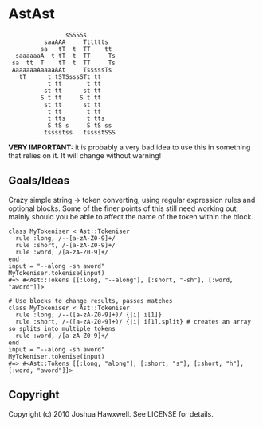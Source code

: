 # AstAst


                    sSSSSs
              saaAAA     Tttttts
             sa   tT  t  TT    tt
      saaaaaaA  t tT  t  TT     Ts
     sa  tt  T    tT  t  TT     Ts   
     AaaaaaaAaaaaAAt     TsssssTs
       tT      t tSTSsssSTt tt
               t tt       t tt
              st tt      st tt  
             S t tt     S t tt  
              st tt      st tt  
               t tt       t tt
               t tts      t tts
               S tS s     S tS ss
              tsssstss   tsssstSSS




__VERY IMPORTANT:__ it is probably a very bad idea to use this in something that relies on it. It will change without warning!

## Goals/Ideas

Crazy simple string -> token converting, using regular expression rules and optional blocks. Some of the finer points of this still need working out, mainly should you be able to affect the name of the token within the block.

    class MyTokeniser < Ast::Tokeniser
      rule :long, /--[a-zA-Z0-9]+/
      rule :short, /-[a-zA-Z0-9]+/
      rule :word, /[a-zA-Z0-9]+/
    end
    input = "--along -sh aword"
    MyTokeniser.tokenise(input)
    #=> #<Ast::Tokens [[:long, "--along"], [:short, "-sh"], [:word, "aword"]]>
    
    # Use blocks to change results, passes matches
    class MyTokeniser < Ast::Tokeniser
      rule :long, /--([a-zA-Z0-9]+)/ {|i| i[1]}
      rule :short, /-([a-zA-Z0-9]+)/ {|i| i[1].split} # creates an array so splits into multiple tokens
      rule :word, /[a-zA-Z0-9]+/
    end
    input = "--along -sh aword"
    MyTokeniser.tokenise(input)
    #=> #<Ast::Tokens [[:long, "along"], [:short, "s"], [:short, "h"], [:word, "aword"]]>
    

## Copyright

Copyright (c) 2010 Joshua Hawxwell. See LICENSE for details.
